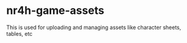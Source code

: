 # nr4h-game-assets
This is used for uploading and managing assets like character sheets, tables, etc
